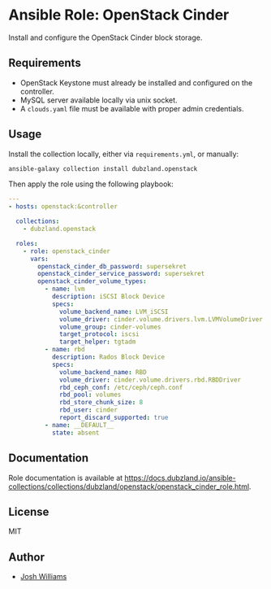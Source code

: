 # Ansible Role: OpenStack Cinder

Install and configure the OpenStack Cinder block storage.

## Requirements

- OpenStack Keystone must already be installed and configured on the
  controller.
- MySQL server available locally via unix socket.
- A `clouds.yaml` file must be available with proper admin credentials.

## Usage

Install the collection locally, either via `requirements.yml`, or manually:

```bash
ansible-galaxy collection install dubzland.openstack
```

Then apply the role using the following playbook:

```yaml
---
- hosts: openstack:&controller

  collections:
    - dubzland.openstack

  roles:
    - role: openstack_cinder
      vars:
        openstack_cinder_db_password: supersekret
        openstack_cinder_service_password: supersekret
        openstack_cinder_volume_types:
          - name: lvm
            description: iSCSI Block Device
            specs:
              volume_backend_name: LVM_iSCSI
              volume_driver: cinder.volume.drivers.lvm.LVMVolumeDriver
              volume_group: cinder-volumes
              target_protocol: iscsi
              target_helper: tgtadm
          - name: rbd
            description: Rados Block Device
            specs:
              volume_backend_name: RBD
              volume_driver: cinder.volume.drivers.rbd.RBDDriver
              rbd_ceph_conf: /etc/ceph/ceph.conf
              rbd_pool: volumes
              rbd_store_chunk_size: 8
              rbd_user: cinder
              report_discard_supported: true
          - name: __DEFAULT__
            state: absent
```

## Documentation

Role documentation is available at <https://docs.dubzland.io/ansible-collections/collections/dubzland/openstack/openstack_cinder_role.html>.

## License

MIT

## Author

- [Josh Williams](https://dubzland.com)
